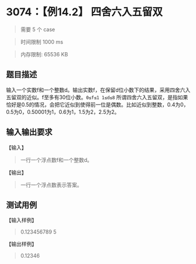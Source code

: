 # 3074：【例14.2】 四舍六入五留双

> 需要 5 个 case

> 时间限制 1000 ms

> 内存限制: 65536 KB

## 题目描述

输入一个实数f和一个整数d。输出实数f，在保留d位小数下的结果，采用四舍六入五留双的近似。f至多有30位小数。`0≤f≤1 1≤d≤8` 所谓四舍六入五留双，是指如果恰好是0.5的情况，会把它近似到使得前一位是偶数。比如近似到整数，0.4为0，0.5为0，0.50001为1，0.6为1，1.5为2，2.5为2。

## 输入输出要求

【输入】

> 一行一个浮点数f和一个整数d。

【输出】

> 一行一个浮点数表示答案。

## 测试用例

【输入样例】

> 0.123456789 5


【输出样例】

> 0.12346





